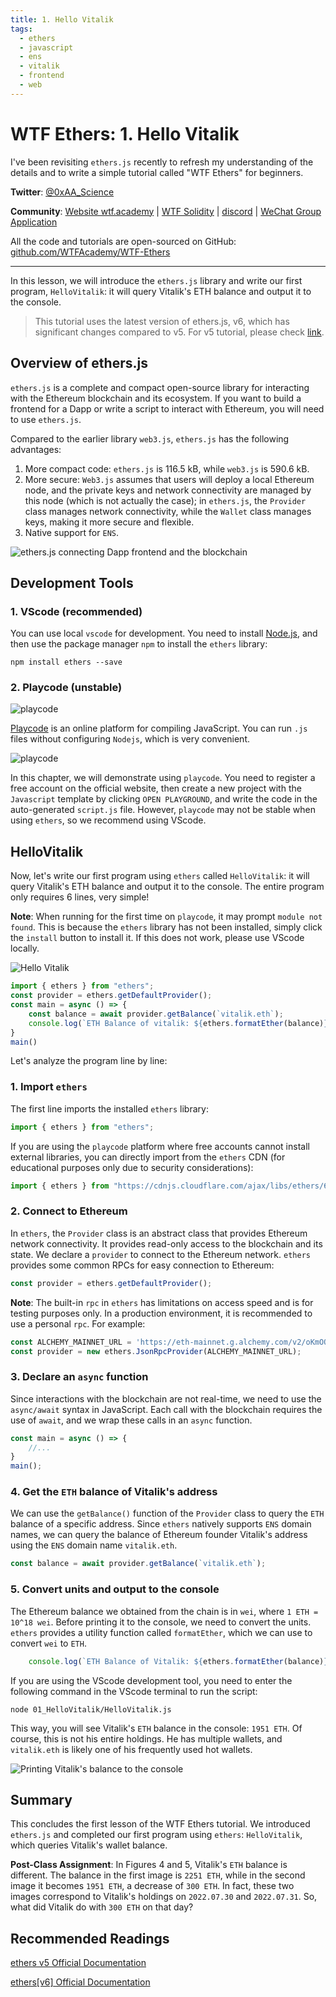 ```yaml
---
title: 1. Hello Vitalik
tags:
  - ethers
  - javascript
  - ens
  - vitalik
  - frontend
  - web
---
```


# WTF Ethers: 1. Hello Vitalik

I've been revisiting `ethers.js` recently to refresh my understanding of the details and to write a simple tutorial called "WTF Ethers" for beginners.

**Twitter**: [@0xAA_Science](https://twitter.com/0xAA_Science)

**Community**: [Website wtf.academy](https://wtf.academy) | [WTF Solidity](https://github.com/AmazingAng/WTFSolidity) | [discord](https://discord.gg/5akcruXrsk) | [WeChat Group Application](https://docs.google.com/forms/d/e/1FAIpQLSe4KGT8Sh6sJ7hedQRuIYirOoZK_85miz3dw7vA1-YjodgJ-A/viewform?usp=sf_link)

All the code and tutorials are open-sourced on GitHub: [github.com/WTFAcademy/WTF-Ethers](https://github.com/WTFAcademy/WTF-Ethers)

-----

In this lesson, we will introduce the `ethers.js` library and write our first program, `HelloVitalik`: it will query Vitalik's ETH balance and output it to the console.

> This tutorial uses the latest version of ethers.js, v6, which has significant changes compared to v5. For v5 tutorial, please check [link](https://github.com/WTFAcademy/WTF-Ethers/tree/wtf-ethers-v5).

## Overview of ethers.js

`ethers.js` is a complete and compact open-source library for interacting with the Ethereum blockchain and its ecosystem. If you want to build a frontend for a Dapp or write a script to interact with Ethereum, you will need to use `ethers.js`.

Compared to the earlier library `web3.js`, `ethers.js` has the following advantages:

1. More compact code: `ethers.js` is 116.5 kB, while `web3.js` is 590.6 kB.
2. More secure: `Web3.js` assumes that users will deploy a local Ethereum node, and the private keys and network connectivity are managed by this node (which is not actually the case); in `ethers.js`, the `Provider` class manages network connectivity, while the `Wallet` class manages keys, making it more secure and flexible.
3. Native support for `ENS`.

![ethers.js connecting Dapp frontend and the blockchain](./img/1-1.png)

## Development Tools

### 1. VScode (recommended)

You can use local `vscode` for development. You need to install [Node.js](https://nodejs.org/en/download/), and then use the package manager `npm` to install the `ethers` library:

```shell
npm install ethers --save
```

### 2. Playcode (unstable)

![playcode](./img/1-2.png)

[Playcode](https://playcode.io/) is an online platform for compiling JavaScript. You can run `.js` files without configuring `Nodejs`, which is very convenient.

![playcode](./img/1-3.png)

In this chapter, we will demonstrate using `playcode`. You need to register a free account on the official website, then create a new project with the `Javascript` template by clicking `OPEN PLAYGROUND`, and write the code in the auto-generated `script.js` file. However, `playcode` may not be stable when using `ethers`, so we recommend using VScode.

## HelloVitalik

Now, let's write our first program using `ethers` called `HelloVitalik`: it will query Vitalik's ETH balance and output it to the console. The entire program only requires 6 lines, very simple!

**Note**: When running for the first time on `playcode`, it may prompt `module not found`. This is because the `ethers` library has not been installed, simply click the `install` button to install it. If this does not work, please use VScode locally.

![Hello Vitalik](./img/1-4.png)

```javascript
import { ethers } from "ethers";
const provider = ethers.getDefaultProvider();
const main = async () => {
    const balance = await provider.getBalance(`vitalik.eth`);
    console.log(`ETH Balance of vitalik: ${ethers.formatEther(balance)} ETH`);
}
main()
```

Let's analyze the program line by line:

### 1. Import `ethers`

The first line imports the installed `ethers` library:
```javascript
import { ethers } from "ethers";
```
If you are using the `playcode` platform where free accounts cannot install external libraries, you can directly import from the `ethers` CDN (for educational purposes only due to security considerations):
```javascript
import { ethers } from "https://cdnjs.cloudflare.com/ajax/libs/ethers/6.2.3/ethers.js";
```

### 2. Connect to Ethereum

In `ethers`, the `Provider` class is an abstract class that provides Ethereum network connectivity. It provides read-only access to the blockchain and its state. We declare a `provider` to connect to the Ethereum network. `ethers` provides some common RPCs for easy connection to Ethereum:

```javascript
const provider = ethers.getDefaultProvider();
```

**Note**: The built-in `rpc` in `ethers` has limitations on access speed and is for testing purposes only. In a production environment, it is recommended to use a personal `rpc`. For example:

```js
const ALCHEMY_MAINNET_URL = 'https://eth-mainnet.g.alchemy.com/v2/oKmOQKbneVkxgHZfibs-iFhIlIAl6HDN';
const provider = new ethers.JsonRpcProvider(ALCHEMY_MAINNET_URL);
```

### 3. Declare an `async` function

Since interactions with the blockchain are not real-time, we need to use the `async/await` syntax in JavaScript. Each call with the blockchain requires the use of `await`, and we wrap these calls in an `async` function.
```javascript
const main = async () => {
    //...
}
main();
```

### 4. Get the `ETH` balance of Vitalik's address

We can use the `getBalance()` function of the `Provider` class to query the `ETH` balance of a specific address. Since `ethers` natively supports `ENS` domain names, we can query the balance of Ethereum founder Vitalik's address using the `ENS` domain name `vitalik.eth`.

```javascript
const balance = await provider.getBalance(`vitalik.eth`);
```

### 5. Convert units and output to the console

The Ethereum balance we obtained from the chain is in `wei`, where `1 ETH = 10^18 wei`. Before printing it to the console, we need to convert the units. `ethers` provides a utility function called `formatEther`, which we can use to convert `wei` to `ETH`.

```javascript
    console.log(`ETH Balance of Vitalik: ${ethers.formatEther(balance)} ETH`);
```

If you are using the VScode development tool, you need to enter the following command in the VScode terminal to run the script:
```shell
node 01_HelloVitalik/HelloVitalik.js
```
This way, you will see Vitalik's `ETH` balance in the console: `1951 ETH`. Of course, this is not his entire holdings. He has multiple wallets, and `vitalik.eth` is likely one of his frequently used hot wallets.

![Printing Vitalik's balance to the console](./img/1-5.png)


## Summary

This concludes the first lesson of the WTF Ethers tutorial. We introduced `ethers.js` and completed our first program using `ethers`: `HelloVitalik`, which queries Vitalik's wallet balance.

**Post-Class Assignment**: In Figures 4 and 5, Vitalik's `ETH` balance is different. The balance in the first image is `2251 ETH`, while in the second image it becomes `1951 ETH`, a decrease of `300 ETH`. In fact, these two images correspond to Vitalik's holdings on `2022.07.30` and `2022.07.31`. So, what did Vitalik do with `300 ETH` on that day?

## Recommended Readings

[ethers v5 Official Documentation](https://docs.ethers.io/v5/)

[ethers[v6] Official Documentation](https://docs.ethers.io/v6/)